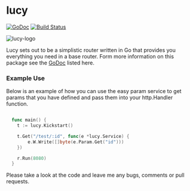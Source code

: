 lucy
====
[![GoDoc](https://godoc.org/github.com/gin-gonic/gin?status.png)](http://godoc.org/github.com/michaeljs1990/lucy)
[![Build Status](https://travis-ci.org/michaeljs1990/lucy.svg?branch=master)](https://travis-ci.org/michaeljs1990/lucy)

![lucy-logo](http://i.imgur.com/IJivEL8.png)

Lucy sets out to be a simplistic router written in Go that provides you everything you need in a base router. Form more information on this package see the [GoDoc](http://godoc.org/github.com/michaeljs1990/lucy) listed here.

### Example Use

Below is an example of how you can use the easy param service to get params that you have defined and pass them into your http.Handler function.

```go

  func main() {
	t := lucy.Kickstart()

	t.Get("/test/:id", func(e *lucy.Service) {
		e.W.Write([]byte(e.Param.Get("id")))
	})

	r.Run(8080)
  }
```

Please take a look at the code and leave me any bugs, comments or pull requests.
